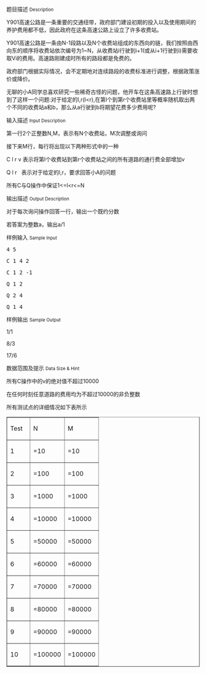 <div class="panel panel-default">
<div class="area-title">
<span>
题目描述
<small>Description</small>
</span></div>
<div class="panel-body">

<p>Y901高速公路是一条重要的交通纽带，政府部门建设初期的投入以及使用期间的养护费用都不低，因此政府在这条高速公路上设立了许多收费站。</p>
<p>Y901高速公路是一条由N-1段路以及N个收费站组成的东西向的链，我们按照由西向东的顺序将收费站依次编号为1~N，从收费站i行驶到i+1(或从i+1行驶到i)需要收取Vi的费用。高速路刚建成时所有的路段都是免费的。</p>
<p>政府部门根据实际情况，会不定期地对连续路段的收费标准进行调整，根据政策涨价或降价。</p>
<p>无聊的小A同学总喜欢研究一些稀奇古怪的问题，他开车在这条高速路上行驶时想到了这样一个问题:对于给定的l,r(l&lt;r),在第l个到第r个收费站里等概率随机取出两个不同的收费站a和b，那么从a行驶到b将期望花费多少费用呢?</p>

</div>
</div>

<div class="panel panel-default">
<div class="area-title">
<span>
输入描述
<small>Input Description</small>
</span></div>
<div class="panel-body">
<p>第一行2个正整数N,M，表示有N个收费站，M次调整或询问</p>
<p>接下来M行，每行将出现以下两种形式中的一种</p>
<p>C l r v 表示将第l个收费站到第r个收费站之间的所有道路的通行费全部增加v</p>
<p>Q l r   表示对于给定的l,r，要求回答小A的问题</p>
<p>所有C与Q操作中保证1&lt;=l&lt;r&lt;=N</p>

</div>
</div>
<div  class="panel panel-default">
<div class="area-title">
<span>
输出描述
<small>Output Description</small>
</span></div>
<div class="panel-body">

<p>对于每次询问操作回答一行，输出一个既约分数</p>
<p>若答案为整数a，输出a/1</p>

</div>
</div>


<div class="panel panel-default">
<div class="area-title">
<span>
样例输入
<small>Sample Input</small>
</span></div>
<div class="panel-body">
<pre><span>4 5</span></pre>
<pre><span>C 1 4 2</span></pre>
<pre><span>C 1 2 -1</span></pre>
<pre><span>Q 1 2</span></pre>
<pre><span>Q 2 4</span></pre>
<pre><span>Q 1 4</span></pre>

</div>
</div>

<div class="panel panel-default">
<div class="area-title">
<span>
样例输出
<small>Sample Output</small>
</span></div>
<div class="panel-body">
<p>1/1</p>
<p>8/3</p>
<p>17/6</p>

</div>
</div>

<div class="panel panel-default">
<div class="area-title">
<span>
数据范围及提示
<small>Data Size & Hint</small>
</span></div>
<div class="panel-body">
<p>所有C操作中的v的绝对值不超过10000<strong></strong></p>
<p>在任何时刻任意道路的费用均为不超过10000的非负整数</p>
<p>所有测试点的详细情况如下表所示</p>
<table border="1" cellpadding="0" cellspacing="0">
<tbody>
<tr>
<td valign="top" width="43">
<p>Test</p>
</td>
<td valign="top" width="63">
<p>N</p>
</td>
<td valign="top" width="69">
<p>M</p>
</td>
</tr>
<tr>
<td valign="top" width="43">
<p>1</p>
</td>
<td valign="top" width="63">
<p>=10</p>
</td>
<td valign="top" width="69">
<p>=10</p>
</td>
</tr>
<tr>
<td valign="top" width="43">
<p>2</p>
</td>
<td valign="top" width="63">
<p>=100</p>
</td>
<td valign="top" width="69">
<p>=100</p>
</td>
</tr>
<tr>
<td valign="top" width="43">
<p>3</p>
</td>
<td valign="top" width="63">
<p>=1000</p>
</td>
<td valign="top" width="69">
<p>=1000</p>
</td>
</tr>
<tr>
<td valign="top" width="43">
<p>4</p>
</td>
<td valign="top" width="63">
<p>=10000</p>
</td>
<td valign="top" width="69">
<p>=10000</p>
</td>
</tr>
<tr>
<td valign="top" width="43">
<p>5</p>
</td>
<td valign="top" width="63">
<p>=50000</p>
</td>
<td valign="top" width="69">
<p>=50000</p>
</td>
</tr>
<tr>
<td valign="top" width="43">
<p>6</p>
</td>
<td valign="top" width="63">
<p>=60000</p>
</td>
<td valign="top" width="69">
<p>=60000</p>
</td>
</tr>
<tr>
<td valign="top" width="43">
<p>7</p>
</td>
<td valign="top" width="63">
<p>=70000</p>
</td>
<td valign="top" width="69">
<p>=70000</p>
</td>
</tr>
<tr>
<td valign="top" width="43">
<p>8</p>
</td>
<td valign="top" width="63">
<p>=80000</p>
</td>
<td valign="top" width="69">
<p>=80000</p>
</td>
</tr>
<tr>
<td valign="top" width="43">
<p>9</p>
</td>
<td valign="top" width="63">
<p>=90000</p>
</td>
<td valign="top" width="69">
<p>=90000</p>
</td>
</tr>
<tr>
<td valign="top" width="43">
<p>10</p>
</td>
<td valign="top" width="63">
<p>=100000</p>
</td>
<td valign="top" width="69">
<p>=100000</p>
</td>
</tr>
</tbody>
</table>
</div>
</div>